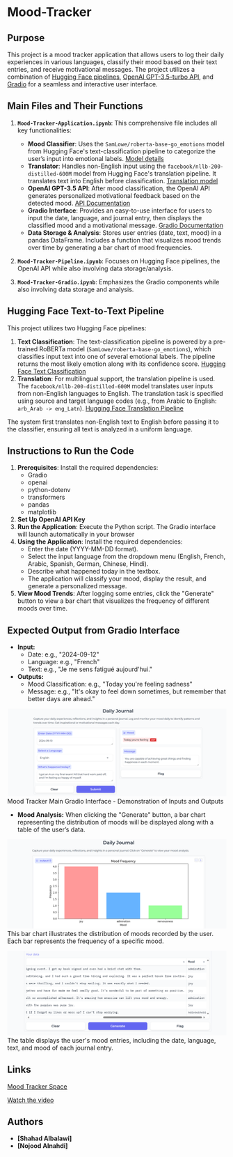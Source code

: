 # Mood-Tracker

## Purpose
This project is a mood tracker application that allows users to log their daily experiences in various languages, classify their mood based on their text entries, and receive motivational messages. The project utilizes a combination of [Hugging Face pipelines](https://huggingface.co/models), [OpenAI GPT-3.5-turbo API](https://beta.openai.com/docs/models/gpt-3-5), and [Gradio](https://gradio.app/) for a seamless and interactive user interface.

## Main Files and Their Functions
1. **`Mood-Tracker-Application.ipynb`**: This comprehensive file includes all key functionalities:
   - **Mood Classifier**: Uses the `SamLowe/roberta-base-go_emotions` model from Hugging Face's text-classification pipeline to categorize the user’s input into emotional labels. [Model details](https://huggingface.co/SamLowe/roberta-base-go_emotions)
   - **Translator**: Handles non-English input using the `facebook/nllb-200-distilled-600M` model from Hugging Face's translation pipeline. It translates text into English before classification. [Translation model](https://huggingface.co/facebook/nllb-200-distilled-600M)
   - **OpenAI GPT-3.5 API**: After mood classification, the OpenAI API generates personalized motivational feedback based on the detected mood. [API Documentation](https://beta.openai.com/docs/models/gpt-3-5)
   - **Gradio Interface**: Provides an easy-to-use interface for users to input the date, language, and journal entry, then displays the classified mood and a motivational message. [Gradio Documentation](https://gradio.app/docs/)
   - **Data Storage & Analysis**: Stores user entries (date, text, mood) in a pandas DataFrame. Includes a function that visualizes mood trends over time by generating a bar chart of mood frequencies.

2. **`Mood-Tracker-Pipeline.ipynb`**: Focuses on Hugging Face pipelines, the OpenAI API while also involving data storage/analysis.

3. **`Mood-Tracker-Gradio.ipynb`**: Emphasizes the Gradio components while also involving data storage and analysis.

## Hugging Face Text-to-Text Pipeline

This project utilizes two Hugging Face pipelines:
1. **Text Classification**: The text-classification pipeline is powered by a pre-trained RoBERTa model (`SamLowe/roberta-base-go_emotions`), which classifies input text into one of several emotional labels. The pipeline returns the most likely emotion along with its confidence score. [Hugging Face Text Classification](https://huggingface.co/models?pipeline_tag=text-classification)
2. **Translation**: For multilingual support, the translation pipeline is used. The `facebook/nllb-200-distilled-600M` model translates user inputs from non-English languages to English. The translation task is specified using source and target language codes (e.g., from Arabic to English: `arb_Arab -> eng_Latn`). [Hugging Face Translation Pipeline](https://huggingface.co/models?pipeline_tag=translation)

The system first translates non-English text to English before passing it to the classifier, ensuring all text is analyzed in a uniform language.

## Instructions to Run the Code

1. **Prerequisites**: Install the required dependencies:
   - Gradio
   - openai
   - python-dotenv
   - transformers
   - pandas
   - matplotlib
3. **Set Up OpenAI API Key**
4. **Run the Application**: Execute the Python script. The Gradio interface will launch automatically in your browser
5. **Using the Application**: Install the required dependencies:
   - Enter the date (YYYY-MM-DD format).
   - Select the input language from the dropdown menu (English, French, Arabic, Spanish, German, Chinese, Hindi).
   - Describe what happened today in the textbox.
   - The application will classify your mood, display the result, and generate a personalized message.
6. **View Mood Trends**: After logging some entries, click the "Generate" button to view a bar chart that visualizes the frequency of different moods over time.

## Expected Output from Gradio Interface
- **Input:**
  - Date: e.g., "2024-09-12"
  - Language: e.g., "French"
  - Text: e.g., "Je me sens fatigué aujourd'hui."
- **Outputs:**
  - Mood Classification: e.g., "Today you're feeling sadness"
  - Message: e.g., "It's okay to feel down sometimes, but remember that better days are ahead."

![Alt text](images/MoodTracker-GradioInterface.png)
Mood Tracker Main Gradio Interface - Demonstration of Inputs and Outputs


- **Mood Analysis:** When clicking the "Generate" button, a bar chart representing the distribution of moods will be displayed along with a table of the user’s data.

![Alt text](images/BarChar-GradioInterface.png)
This bar chart illustrates the distribution of moods recorded by the user. Each bar represents the frequency of a specific mood.

![Alt text](images/DataFrame-GradioInterface.png)
The table displays the user's mood entries, including the date, language, text, and mood of each journal entry.

## Links
[Mood Tracker Space](https://huggingface.co/MoodTracker-team)

[Watch the video](https://drive.google.com/file/d/1kn9-SZzoE44kIwY_P85VZPZI2aVgHbb6/view?usp=sharing)

## Authors
- **[Shahad Albalawi]**
- **[Nojood Alnahdi]**
